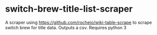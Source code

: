 # switch-brew-title-list-scraper
A scraper using https://github.com/rocheio/wiki-table-scrape to scrape switch brew for title data. Outputs a csv. Requires python 3

